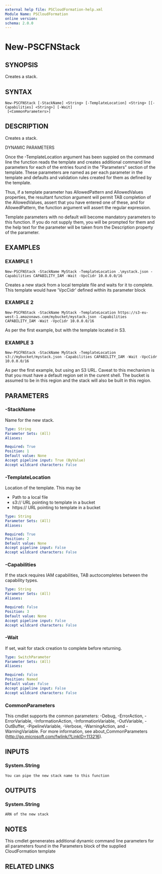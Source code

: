 ```yaml
---
external help file: PSCloudFormation-help.xml
Module Name: PSCloudFormation
online version:
schema: 2.0.0
---
```


# New-PSCFNStack

## SYNOPSIS
Creates a stack.

## SYNTAX

```
New-PSCFNStack [-StackName] <String> [-TemplateLocation] <String> [[-Capabilities] <String>] [-Wait]
 [<CommonParameters>]
```

## DESCRIPTION
Creates a stack.

DYNAMIC PARAMETERS

Once the -TemplateLocation argument has been suppied on the command line
the function reads the template and creates additional command line parameters
for each of the entries found in the "Parameters" section of the template.
These parameters are named as per each parameter in the template and defaults
and validation rules created for them as defined by the template.

Thus, if a template parameter has AllowedPattern and AllowedValues properties,
the resultant function argument will permit TAB completion of the AllowedValues,
assert that you have entered one of these, and for AllowedPattern, the function
argument will assert the regular expression.

Template parameters with no default will become mandatory parameters to this function.
If you do not supply them, you will be prompted for them and the help text for the
parameter will be taken from the Description property of the parameter.

## EXAMPLES

### EXAMPLE 1
```
New-PSCFNStack -StackName MyStack -TemplateLocation .\mystack.json -Capabilities CAPABILITY_IAM -Wait -VpcCidr 10.0.0.0/16
```

Creates a new stack from a local template file and waits for it to complete.
This template would have 'VpcCidr' defined within its parameter block

### EXAMPLE 2
```
New-PSCFNStack -StackName MyStack -TemplateLocation https://s3-eu-west-1.amazonaws.com/mybucket/mystack.json -Capabilities CAPABILITY_IAM -Wait -VpcCidr 10.0.0.0/16
```

As per the first example, but with the template located in S3.

### EXAMPLE 3
```
New-PSCFNStack -StackName MyStack -TemplateLocation s3://mybucket/mystack.json -Capabilities CAPABILITY_IAM -Wait -VpcCidr 10.0.0.0/16
```

As per the first example, but using an S3 URL.
Caveat to this mechanism is that you must have a default region set in the curent shell.
The bucket is assumed to be in this region and the stack will also be built in this region.

## PARAMETERS

### -StackName
Name for the new stack.

```yaml
Type: String
Parameter Sets: (All)
Aliases:

Required: True
Position: 1
Default value: None
Accept pipeline input: True (ByValue)
Accept wildcard characters: False
```

### -TemplateLocation
Location of the template.
This may be
- Path to a local file
- s3:// URL pointing to template in a bucket
- https:// URL pointing to template in a bucket

```yaml
Type: String
Parameter Sets: (All)
Aliases:

Required: True
Position: 2
Default value: None
Accept pipeline input: False
Accept wildcard characters: False
```

### -Capabilities
If the stack requires IAM capabilities, TAB auctocompletes between the capability types.

```yaml
Type: String
Parameter Sets: (All)
Aliases:

Required: False
Position: 3
Default value: None
Accept pipeline input: False
Accept wildcard characters: False
```

### -Wait
If set, wait for stack creation to complete before returning.

```yaml
Type: SwitchParameter
Parameter Sets: (All)
Aliases:

Required: False
Position: Named
Default value: False
Accept pipeline input: False
Accept wildcard characters: False
```

### CommonParameters
This cmdlet supports the common parameters: -Debug, -ErrorAction, -ErrorVariable, -InformationAction, -InformationVariable, -OutVariable, -OutBuffer, -PipelineVariable, -Verbose, -WarningAction, and -WarningVariable.
For more information, see about_CommonParameters (http://go.microsoft.com/fwlink/?LinkID=113216).

## INPUTS

### System.String
    You can pipe the new stack name to this function

## OUTPUTS

### System.String
    ARN of the new stack

## NOTES
This cmdlet genenerates additional dynamic command line parameters for all parameters found in the Parameters block of the supplied CloudFormation template

## RELATED LINKS
